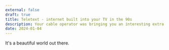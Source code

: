 ```yaml
---
external: false
draft: true
title: Teletext - internet built into your TV in the 90s
description: Your cable operator was bringing you an interesting extra communication service next to your TV subscription.
date: 2024-01-04
---
```


It's a beautiful world out there.
